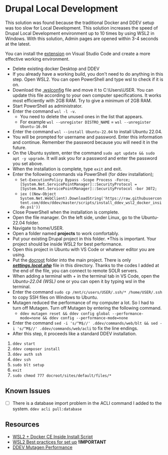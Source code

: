 # Drupal Local Development
This solution was found because the traditional Docker and DDEV setup was too slow for Local Development. This solution increases the speed of Drupal Local Development environment up to 10 times by using WSL2 in Windows. With this solution, Admin pages are opened within 3-4 seconds at the latest.

You can install the [extension](https://marketplace.visualstudio.com/items?itemName=ms-vscode-remote.remote-wsl) on Visual Studio Code and create a more effective working environment.

- Delete existing docker Desktop and DDEV
- If you already have a working build, you don't need to do anything in this step. Open WSL2. You can open PowerShell and type wsl to check if it is on.
- Download the [.wslconfig](.wslconfig) file and move it to C:\Users\USER. You can update this file according to your own computer specifications. It works most efficiently with 2GB RAM. Try to give a minimum of 2GB RAM.
- Start PowerShell as administrator.
- Enter the command ```wsl -l -v```.
  - You need to delete the unused ones in the list that appears.
  - For example ```wsl --unregister DISTRO_NAME``` = ```wsl --unregister Ubuntu-16.04```
- Enter the command ```wsl --install Ubuntu-22.04``` to install Ubuntu 22.04.
- You will be prompted for username and password. Enter this information and continue. Remember the password because you will need it in the future.
- On the Ubuntu system, enter the command ```sudo apt update && sudo apt -y upgrade```. It will ask you for a password and enter the password you set above.
- When the installation is complete, type ```exit``` and exit.
- Enter the following commands via PowerShell (for ddev installation);
  - ```Set-ExecutionPolicy Bypass -Scope Process -Force; [System.Net.ServicePointManager]::SecurityProtocol = [System.Net.ServicePointManager]::SecurityProtocol -bor 3072;```
  - ```iex ((New-Object System.Net.WebClient).DownloadString('https://raw.githubusercontent.com/ddev/ddev/master/scripts/install_ddev_wsl2_docker_inside.ps1'))```
- Close PowerShell when the installation is complete.
- Open the file manager. On the left side, under Linux, go to the Ubuntu-22.04 folder.
- Navigate to home/USER.
- Open a folder named **projects** to work comfortably.
- Put your existing Drupal project in this folder. *This is important. Your project should be inside WSL2 for best performance.
- Open this project in Ubuntu with VS Code or whatever editor you are using.
- Put the [docroot](docroot) folder into the main project. There is only ***[settings.local.php](docroot/sites/default/settings.local.php)*** file in this directory. Thanks to the codes I added at the end of the file, you can connect to remote SOLR servers.
- When adding a terminal with + in the terminal tab in VS Code, open the *Ubuntu-22.04 (WSL)* one or you can open it by typing wsl in the terminal.
- Enter the command ```sudo cp /mnt/c/users/USER/.ssh/* /home/USER/.ssh``` to copy SSH files on Windows to Ubuntu.
- Mutagen reduced the performance of my computer a lot. So I had to turn off Mutagen. Turn off Mutagen by entering the following command.
  - ```ddev mutagen reset && ddev config global --performance-mode=none && ddev config --performance-mode=none```
- Enter the command ```sed -i 's/^M$//' .ddev/commands/web/blt && sed -i 's/^M$//' .ddev/commands/web/acli``` to fix the line endings.
- After this step, it proceeds like a standard DDEV installation.
1) ```ddev start```
1) ```ddev composer install```
1) ```ddev auth ssh```
1) ```ddev ssh```
1) ```sudo blt setup```
1) ```exit```
1) ```sudo chmod 777 docroot/sites/default/files/*```

## Known Issues
- [ ] There is a database import problem in the ACLI command I added to the system. ```ddev acli pull:database```

## Resources
- [WSL2 + Docker CE Inside Install Script](https://ddev.readthedocs.io/en/stable/users/install/ddev-installation/#windows)
- [WSL2 Best practices for set up](https://learn.microsoft.com/en-us/windows/wsl/setup/environment#file-storage) **!IMPORTANT**
- [DDEV Mutagen Performance](https://ddev.readthedocs.io/en/latest/users/install/performance/#mutagen)

